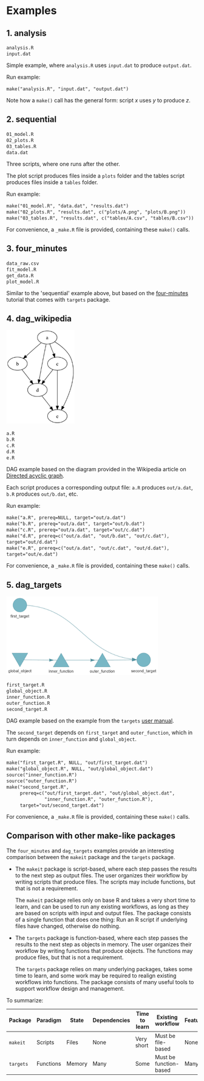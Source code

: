 # Examples

## 1. analysis

```
analysis.R
input.dat
```

Simple example, where `analysis.R` uses `input.dat` to produce `output.dat`.

Run example:

```{r}
make("analysis.R", "input.dat", "output.dat")
```

Note how a `make()` call has the general form: script *x* uses *y* to produce
*z*.

## 2. sequential

```
01_model.R
02_plots.R
03_tables.R
data.dat
```

Three scripts, where one runs after the other.

The plot script produces files inside a `plots` folder and the tables script
produces files inside a `tables` folder.

Run example:

```{r}
make("01_model.R", "data.dat", "results.dat")
make("02_plots.R", "results.dat", c("plots/A.png", "plots/B.png"))
make("03_tables.R", "results.dat", c("tables/A.csv", "tables/B.csv"))
```

For convenience, a `_make.R` file is provided, containing these `make()` calls.

## 3. four_minutes

```
data_raw.csv
fit_model.R
get_data.R
plot_model.R
```

Similar to the 'sequential' example above, but based on the
[four-minutes](https://github.com/wlandau/targets-four-minutes) tutorial that
comes with `targets` package.

## 4. dag_wikipedia

<img src="dag_wikipedia.png" alt="diagram" width="180">

```
a.R
b.R
c.R
d.R
e.R
```

DAG example based on the diagram provided in the Wikipedia article on [Directed
acyclic graph](https://en.wikipedia.org/wiki/Directed_acyclic_graph).

Each script produces a corresponding output file: `a.R` produces `out/a.dat`,
`b.R` produces `out/b.dat`, etc.

Run example:

```
make("a.R", prereq=NULL, target="out/a.dat")
make("b.R", prereq="out/a.dat", target="out/b.dat")
make("c.R", prereq="out/a.dat", target="out/c.dat")
make("d.R", prereq=c("out/a.dat", "out/b.dat", "out/c.dat"), target="out/d.dat")
make("e.R", prereq=c("out/a.dat", "out/c.dat", "out/d.dat"), target="out/e.dat")
```

For convenience, a `_make.R` file is provided, containing these `make()` calls.

## 5. dag_targets

<img src="dag_targets.png" alt="diagram" width="400">

```
first_target.R
global_object.R
inner_function.R
outer_function.R
second_target.R
```

DAG example based on the example from the `targets` [user
manual](https://books.ropensci.org/targets/targets.html#dependencies).

The `second_target` depends on `first_target` and `outer_function`, which in
turn depends on `inner_function` and `global_object`.

Run example:

```
make("first_target.R", NULL, "out/first_target.dat")
make("global_object.R", NULL, "out/global_object.dat")
source("inner_function.R")
source("outer_function.R")
make("second_target.R",
     prereq=c("out/first_target.dat", "out/global_object.dat",
              "inner_function.R", "outer_function.R"),
     target="out/second_target.dat")
```

For convenience, a `_make.R` file is provided, containing these `make()` calls.

## Comparison with other make-like packages

The `four_minutes` and `dag_targets` examples provide an interesting comparison
between the `makeit` package and the `targets` package.

- The `makeit` package is script-based, where each step passes the results to
  the next step as output files. The user organizes their workflow by writing
  scripts that produce files. The scripts may include functions, but that is not
  a requirement.

  The `makeit` package relies only on base R and takes a very short time to
  learn, and can be used to run any existing workflows, as long as they are
  based on scripts with input and output files. The package consists of a single
  function that does one thing: Run an R script if underlying files have
  changed, otherwise do nothing.

- The `targets` package is function-based, where each step passes the results to
  the next step as objects in memory. The user organizes their workflow by
  writing functions that produce objects. The functions may produce files, but
  that is not a requirement.

  The `targets` package relies on many underlying packages, takes some time to
  learn, and some work may be required to realign existing workflows into
  functions. The package consists of many useful tools to support workflow
  design and management.

To summarize:

Package   | Paradigm  | State  | Dependencies | Time to learn | Existing workflow      | Features
--------- | --------- | ------ | ------------ | ------------- | ---------------------- | --------
`makeit`  | Scripts   | Files  | None         | Very short    | Must be file-based     | None
`targets` | Functions | Memory | Many         | Some          | Must be function-based | Many
